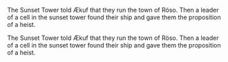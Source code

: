 The Sunset Tower told Ækuf that they run the town of Röso. Then a leader of a cell in the sunset tower found their ship and gave them the proposition of a heist.The Sunset Tower told Ækuf that they run the town of Röso. Then a leader of a cell in the sunset tower found their ship and gave them the proposition of a heist.